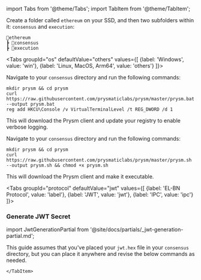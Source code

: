 import Tabs from '@theme/Tabs';
import TabItem from '@theme/TabItem';

Create a folder called `ethereum` on your SSD, and then two subfolders within it: `consensus` and `execution`:

```
📂ethereum
┣ 📂consensus
┣ 📂execution
```

<Tabs groupId="os" defaultValue="others" values={[
    {label: 'Windows', value: 'win'},
    {label: 'Linux, MacOS, Arm64', value: 'others'}
]}>
  <TabItem value="win">
    <p>Navigate to your <code>consensus</code> directory and run the following commands:</p>

```
mkdir prysm && cd prysm
curl https://raw.githubusercontent.com/prysmaticlabs/prysm/master/prysm.bat --output prysm.bat
reg add HKCU\Console /v VirtualTerminalLevel /t REG_DWORD /d 1
```

  <p>This will download the Prysm client and update your registry to enable verbose logging.</p>
  </TabItem>
  <TabItem value="others">
    <p>Navigate to your <code>consensus</code> directory and run the following commands:</p>

```
mkdir prysm && cd prysm
curl https://raw.githubusercontent.com/prysmaticlabs/prysm/master/prysm.sh --output prysm.sh && chmod +x prysm.sh
```

  <p>This will download the Prysm client and make it executable.</p>
  </TabItem>
</Tabs>


<Tabs groupId="protocol" defaultValue="jwt" values={[
        {label: 'EL-BN Protocol', value: 'label'},
        {label: 'JWT', value: 'jwt'},
        {label: 'IPC', value: 'ipc'}
    ]}>
    <TabItem value="jwt">
    
<h3>Generate JWT Secret</h3>

import JwtGenerationPartial from '@site/docs/partials/_jwt-generation-partial.md';

<JwtGenerationPartial />

This guide assumes that you've placed your `jwt.hex` file in your `consensus` directory, but you can place it anywhere and revise the below commands as needed.
    
    
    </TabItem>
</Tabs>


